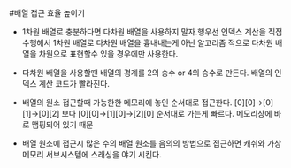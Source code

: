 #배열 접근 효율 높이기


- 1차원 배열로 충분하다면 다차원 배열을 사용하지 말자.행우선 인덱스 계산을 직접 수행해서 1차원 배열로 다차원 배열을 흉내내는게 
아닌 알고리즘 적으로 다차원 배열을 차원으로 표현할수 있을 경우에만 사용한다.

- 다차원 배열을 사용할땐 배열의 경계를 2의 승수 or 4의 승수로 만든다. 배열의 인덱스 계산 코드가 빨라진다.

- 배열의 원소 접근할때 가능한한 메모리에 놓인 순서대로 접근한다. [0][0]→[0][1]→[0][2] 보다 [0][0]→[1][0]→[2][0] 순서대로 
가는게 빠르다. 메모리상에 바로 맴핑되어 있기 때문

- 배열 원소에 접근시 많은 수의 배열 원소를 음의의 방법으로 접근하면 캐쉬와 가상 메모리 서브시스템에 스래싱을 야기 시킨다.

